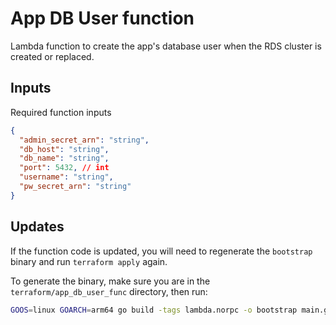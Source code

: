 # App DB User function

Lambda function to create the app's database user when the RDS cluster is created or replaced.

## Inputs

Required function inputs

```json
{
  "admin_secret_arn": "string",
  "db_host": "string",
  "db_name": "string",
  "port": 5432, // int
  "username": "string",
  "pw_secret_arn": "string"
}
```

## Updates

If the function code is updated, you will need to regenerate the `bootstrap` binary and run `terraform apply` again.

To generate the binary, make sure you are in the `terraform/app_db_user_func` directory, then run:

```sh
GOOS=linux GOARCH=arm64 go build -tags lambda.norpc -o bootstrap main.go
```
